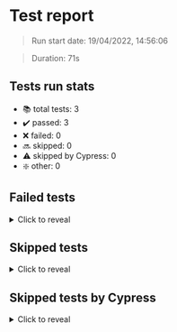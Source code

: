 # Test report
> Run start date: 19/04/2022, 14:56:06 

> Duration: 71s 

## Tests run stats
  - 📚 total tests: 3
  - ✔️ passed: 3
  - ❌ failed: 0
  - 🔜 skipped: 0
  - ⚠️ skipped by Cypress: 0
  - ❇️ other: 0 


## Failed tests
  <details>
  <summary>Click to reveal</summary>
  <article>
  

  </article>
  </details>

## Skipped tests
  <details>
  <summary>Click to reveal</summary>
  <article>
  

  </article>
  </details>

## Skipped tests by Cypress
  <details>
  <summary>Click to reveal</summary>
  <article>
  

  </article>
  </details>

